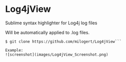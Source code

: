 # Log4jView
Sublime syntax highlighter for Log4j log files

Will be automatically applied to .log files.

```$ cd ~/Library/Application\ Support/Sublime\ Text\ 3/Packages
$ git clone https://github.com/milogert/Log4jView```

Example:
![screenshot](images/Log4jView_Screenshot.png)
